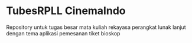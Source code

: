 # TubesRPLL CinemaIndo
 Repository untuk tugas besar mata kuliah rekayasa perangkat lunak lanjut dengan tema aplikasi pemesanan tiket bioskop
